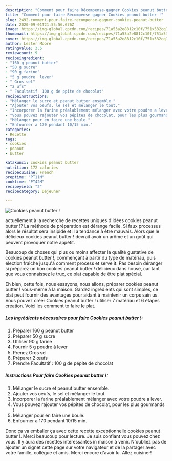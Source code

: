 ```yaml
---
description: "Comment pour faire Récompense-gagner Cookies peanut butter !"
title: "Comment pour faire Récompense-gagner Cookies peanut butter !"
slug: 2492-comment-pour-faire-recompense-gagner-cookies-peanut-butter
date: 2020-09-01T21:55:56.676Z
image: https://img-global.cpcdn.com/recipes/71a53a2e8812c10f/751x532cq70/cookies-peanut-butter-photo-principale-de-la-recette.jpg
thumbnail: https://img-global.cpcdn.com/recipes/71a53a2e8812c10f/751x532cq70/cookies-peanut-butter-photo-principale-de-la-recette.jpg
cover: https://img-global.cpcdn.com/recipes/71a53a2e8812c10f/751x532cq70/cookies-peanut-butter-photo-principale-de-la-recette.jpg
author: Lester Moore
ratingvalue: 3.5
reviewcount: 9
recipeingredient:
- "160 g peanut butter"
- "50 g sucre"
- "90 g farine"
- "5 g poudre  lever"
- " Gros sel"
- "2 ufs"
- " Facultatif  100 g de ppite de chocolat"
recipeinstructions:
- "Mélanger le sucre et peanut butter ensemble."
- "Ajouter vos oeufs, le sel et mélanger le tout."
- "Incorporer la farine préalablement mélanger avec votre poudre a lever."
- "Vous pouvez rajouter vos pépites de chocolat, pour les plus gourmands !"
- "Mélanger pour en faire une boule."
- "Enfourner a 170 pendant 10/15 min."
categories:
- Recette
tags:
- cookies
- peanut
- butter

katakunci: cookies peanut butter 
nutrition: 172 calories
recipecuisine: French
preptime: "PT11M"
cooktime: "PT42M"
recipeyield: "2"
recipecategory: Déjeuner

---
```



![Cookies peanut butter !](https://img-global.cpcdn.com/recipes/71a53a2e8812c10f/751x532cq70/cookies-peanut-butter-photo-principale-de-la-recette.jpg)

actuellement à la recherche de recettes uniques d'idées cookies peanut butter !? La méthode de préparation est dérange facile. Si faux processus alors le résultat sera insipide et il a tendance à être mauvais. Alors que le délicieux cookies peanut butter ! devrait avoir un arôme et un goût qui peuvent provoquer notre appétit.



Beaucoup de choses qui plus ou moins affecter la qualité gustative de cookies peanut butter !, commençant à partir du type de matériau, puis élection fraîche jusqu'à comment process et serve it. Pas besoin déranger si préparez un bon cookies peanut butter ! délicieux dans house, car tant que vous connaissez le truc, ce plat capable de être plat spécial.


Eh bien, cette fois, nous essayons, nous allons, préparer cookies peanut butter ! vous-même à la maison. Gardez ingrédients qui sont simples, ce plat peut fournir des avantages pour aidant à maintenir un corps sain us. Vous pouvez créer Cookies peanut butter ! utiliser 7 matériau et 6 étapes création. Voici les comment to faire le plat.

<!--inarticleads1-->

##### Les ingrédients nécessaires pour faire Cookies peanut butter !:

1. Préparer 160 g peanut butter
1. Préparer 50 g sucre
1. Utiliser 90 g farine
1. Fournir 5 g poudre à lever
1. Prenez  Gros sel
1. Préparer 2 œufs
1. Prendre  Facultatif : 100 g de pépite de chocolat




<!--inarticleads2-->

##### Instructions Pour faire Cookies peanut butter !:

1. Mélanger le sucre et peanut butter ensemble.
1. Ajouter vos oeufs, le sel et mélanger le tout.
1. Incorporer la farine préalablement mélanger avec votre poudre a lever.
1. Vous pouvez rajouter vos pépites de chocolat, pour les plus gourmands !
1. Mélanger pour en faire une boule.
1. Enfourner a 170 pendant 10/15 min.





Donc ça va emballer ça avec cette recette exceptionnelle cookies peanut butter !. Merci beaucoup pour lecture. Je suis confiant vous pouvez chez vous. Il y aura des recettes  intéressantes in maison à venir. N'oubliez pas de ajouter un signet cette page sur votre navigateur et de la partager avec votre famille, collègue et amis. Merci encore d'avoir lu. Allez cuisiner!
